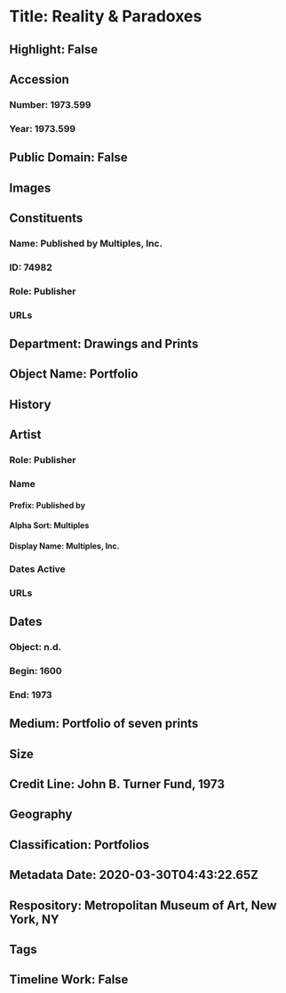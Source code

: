 # Title: Reality & Paradoxes
## Highlight: False
## Accession
### Number: 1973.599
### Year: 1973.599
## Public Domain: False
## Images
## Constituents
### Name: Published by Multiples, Inc.
### ID: 74982
### Role: Publisher
### URLs
## Department: Drawings and Prints
## Object Name: Portfolio
## History
## Artist
### Role: Publisher
### Name
#### Prefix: Published by
#### Alpha Sort: Multiples
#### Display Name: Multiples, Inc.
### Dates Active
### URLs
## Dates
### Object: n.d.
### Begin: 1600
### End: 1973
## Medium: Portfolio of seven prints
## Size
## Credit Line: John B. Turner Fund, 1973
## Geography
## Classification: Portfolios
## Metadata Date: 2020-03-30T04:43:22.65Z
## Respository: Metropolitan Museum of Art, New York, NY
## Tags
## Timeline Work: False